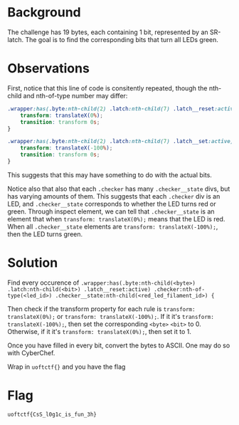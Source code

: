 # Background

The challenge has 19 bytes, each containing 1 bit, represented by an SR-latch.
The goal is to find the corresponding bits that turn all LEDs green.


# Observations

First, notice that this line of code is consitently repeated, though the nth-child and nth-of-type number may differ:
```css
.wrapper:has(.byte:nth-child(2) .latch:nth-child(7) .latch__reset:active) .checker:nth-of-type(2) .checker__state:nth-child(3) {
    transform: translateX(0%);
    transition: transform 0s;
}

.wrapper:has(.byte:nth-child(2) .latch:nth-child(7) .latch__set:active) .checker:nth-of-type(2) .checker__state:nth-child(3) {
    transform: translateX(-100%);
    transition: transform 0s;
}
```


This suggests that this may have something to do with the actual bits.

Notice also that also that each `.checker` has many `.checker__state` divs, but has varying amounts of them.
This suggests that each `.checker` div is an LED, and `.checker__state` corresponds to whether the LED turns red or green.
Through inspect element, we can tell that `.checker__state` is an element that when `transform: translateX(0%);` means
that the LED is red. When all `.checker__state` elements are `transform: translateX(-100%);`, then the LED turns green.


# Solution
Find every occurence of `.wrapper:has(.byte:nth-child(<byte>) .latch:nth-child(<bit>) .latch__reset:active) .checker:nth-of-type(<led_id>) .checker__state:nth-child(<red_led_filament_id>) {`

Then check if the transform property for each rule is `transform: translateX(0%);` or `transform: translateX(-100%);`. 
If it it's `transform: translateX(-100%);`, then set the corresponding `<byte>` `<bit>` to 0.
Otherwise, if it it's `transform: translateX(0%);`, then set it to 1.

Once you have filled in every bit, convert the bytes to ASCII. One may do so with CyberChef.

Wrap in `uoftctf{}` and you have the flag

# Flag
`uoftctf{CsS_l0g1c_is_fun_3h}`
